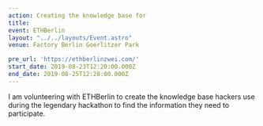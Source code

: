 ```yaml
---
action: Creating the knowledge base for
title:
event: ETHBerlin
layout: "../../layouts/Event.astro"
venue: Factory Berlin Goerlitzer Park

pre_url: 'https://ethberlinzwei.com/'
start_date: 2019-08-23T12:20:00.000Z
end_date: 2019-08-25T12:20:00.000Z
---
```


I am volunteering with ETHBerlin to create the knowledge base hackers use during the legendary hackathon to find the information they need to participate.
